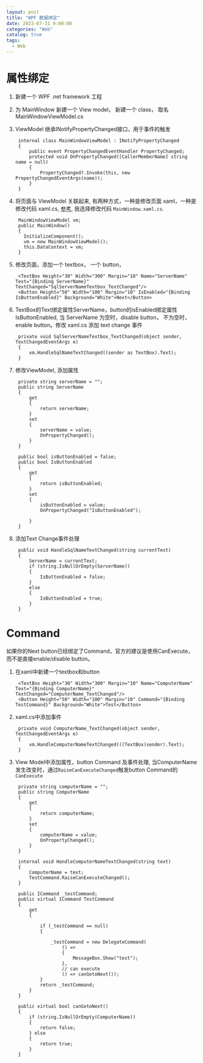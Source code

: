 ```yaml
---
layout: post
title: "WPF 数据绑定"
date: 2023-07-31 9:00:00
categories: "Web"
catalog: true
tags:
  - Web
---
```


# 属性绑定

1. 新建一个 WPF .net framework 工程
2. 为 MainWindow 新建一个 View model， 新建一个 class， 取名 MainWindowViewModel.cs
3. ViewModel 继承INotifyPropertyChanged接口，用于事件的触发  

        internal class MainWindowViewModel : INotifyPropertyChanged
        {
            public event PropertyChangedEventHandler PropertyChanged;
            protected void OnPropertyChanged([CallerMemberName] string name = null)
            {
                PropertyChanged?.Invoke(this, new PropertyChangedEventArgs(name));
            }
        }

4. 将页面与 ViewModel 关联起来, 有两种方式，一种是修改页面 xaml，一种是修改代码 xaml.cs, [参考](https://www.cnblogs.com/Boundless-Learn/p/16817947.html), 我选择修改代码 `MainWindow.xaml.cs`.

        MainWindowViewModel vm;
        public MainWindow()
        {
          InitializeComponent();
          vm = new MainWindowViewModel();
          this.DataContext = vm;
        }

5. 修改页面，添加一个 textbox， 一个 button，

        <TextBox Height="30" Width="300" Margin="10" Name="ServerName" Text="{Binding ServerName}" TextChanged="SqlServerNameTextbox_TextChanged"/>
        <Button Height="50" Width="100" Margin="10" IsEnabled="{Binding IsButtonEnabled}" Background="White">Next</Button>

6. TextBox的Text绑定属性ServerName，button的isEnabled绑定属性IsButtonEnabled, 当 ServerName 为空时，disable button， 不为空时，enable button。修改 xaml.cs 添加 text change 事件  

        private void SqlServerNameTextbox_TextChanged(object sender, TextChangedEventArgs e)
        {
            vm.HandleSqlNameTextChanged((sender as TextBox).Text);
        }


7. 修改ViewModel, 添加属性  

        private string serverName = "";
        public string ServerName
        {
            get
            {
                return serverName;
            }
            set
            {
                serverName = value;
                OnPropertyChanged();
            }
        }

        public bool isButtonEnabled = false;
        public bool IsButtonEnabled
        {
            get
            {
                return isButtonEnabled;
            }
            set
            {
                isButtonEnabled = value;
                OnPropertyChanged("IsButtonEnabled");

            }
        }

8. 添加Text Change事件处理  

        public void HandleSqlNameTextChanged(string currentText)
        {
            ServerName = currentText;
            if (string.IsNullOrEmpty(ServerName))
            {
                IsButtonEnabled = false;
            }
            else
            {
                IsButtonEnabled = true;
            }
        }

# Command
如果你的Next button已经绑定了Command，官方的建议是使用CanExecute，而不是直接enable/disable button。   
1. 在xaml中新建一个textbox和button   

        <TextBox Height="30" Width="300" Margin="10" Name="ComputerName" Text="{Binding ComputerName}" TextChanged="ComputerName_TextChanged"/>
        <Button Height="50" Width="100" Margin="10" Command="{Binding TestCommand}" Background="White">Test</Button>

2. xaml.cs中添加事件  

        private void ComputerName_TextChanged(object sender, TextChangedEventArgs e)
        {
            vm.HandleComputerNameTextChanged(((TextBox)sender).Text);
        }

3. View Model中添加属性，button Command 及事件处理, 当ComputerName发生改变时，通过`RaiseCanExecuteChanged`触发button Command的`CanExecute`    

        private string computerName = "";
        public string ComputerName
        {
            get
            {
                return computerName;
            }
            set
            {
                computerName = value;
                OnPropertyChanged();
            }
        }

        internal void HandleComputerNameTextChanged(string text)
        {
            ComputerName = text;
            TestCommand.RaiseCanExecuteChanged(); 
        }

        public ICommand _testCommand;
        public virtual ICommand TestCommand
        {
            get
            {

                if (_testCommand == null)
                {

                    _testCommand = new DelegateCommand(
                        () =>
                        {
                            MessageBox.Show("test");
                        },
                        // can execute
                        () => canGotoNext());
                }
                return _testCommand;
            }
        }

        public virtual bool canGotoNext()
        {
            if (string.IsNullOrEmpty(ComputerName))
            {
                return false;
            } else
            {                
                return true;
            }
        }